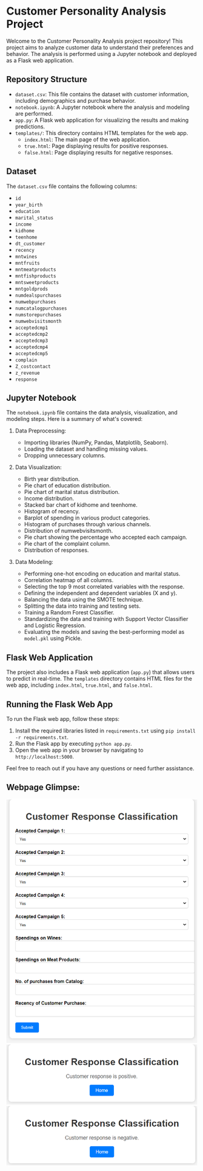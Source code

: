 # Customer Personality Analysis Project

Welcome to the Customer Personality Analysis project repository! This project aims to analyze customer data to understand their preferences and behavior. The analysis is performed using a Jupyter notebook and deployed as a Flask web application.

## Repository Structure

- `dataset.csv`: This file contains the dataset with customer information, including demographics and purchase behavior.
- `notebook.ipynb`: A Jupyter notebook where the analysis and modeling are performed.
- `app.py`: A Flask web application for visualizing the results and making predictions.
- `templates/`: This directory contains HTML templates for the web app.
  - `index.html`: The main page of the web application.
  - `true.html`: Page displaying results for positive responses.
  - `false.html`: Page displaying results for negative responses.

## Dataset

The `dataset.csv` file contains the following columns:
- `id`
- `year_birth`
- `education`
- `marital_status`
- `income`
- `kidhome`
- `teenhome`
- `dt_customer`
- `recency`
- `mntwines`
- `mntfruits`
- `mntmeatproducts`
- `mntfishproducts`
- `mntsweetproducts`
- `mntgoldprods`
- `numdealspurchases`
- `numwebpurchases`
- `numcatalogpurchases`
- `numstorepurchases`
- `numwebvisitsmonth`
- `acceptedcmp1`
- `acceptedcmp2`
- `acceptedcmp3`
- `acceptedcmp4`
- `acceptedcmp5`
- `complain`
- `Z_costcontact`
- `z_revenue`
- `response`

## Jupyter Notebook

The `notebook.ipynb` file contains the data analysis, visualization, and modeling steps. Here is a summary of what's covered:
1. Data Preprocessing:
   - Importing libraries (NumPy, Pandas, Matplotlib, Seaborn).
   - Loading the dataset and handling missing values.
   - Dropping unnecessary columns.
   
2. Data Visualization:
   - Birth year distribution.
   - Pie chart of education distribution.
   - Pie chart of marital status distribution.
   - Income distribution.
   - Stacked bar chart of kidhome and teenhome.
   - Histogram of recency.
   - Barplot of spending in various product categories.
   - Histogram of purchases through various channels.
   - Distribution of numwebvisitsmonth.
   - Pie chart showing the percentage who accepted each campaign.
   - Pie chart of the complaint column.
   - Distribution of responses.

3. Data Modeling:
   - Performing one-hot encoding on education and marital status.
   - Correlation heatmap of all columns.
   - Selecting the top 9 most correlated variables with the response.
   - Defining the independent and dependent variables (X and y).
   - Balancing the data using the SMOTE technique.
   - Splitting the data into training and testing sets.
   - Training a Random Forest Classifier.
   - Standardizing the data and training with Support Vector Classifier and Logistic Regression.
   - Evaluating the models and saving the best-performing model as `model.pkl` using Pickle.

## Flask Web Application
The project also includes a Flask web application (`app.py`) that allows users to predict in real-time. The `templates` directory contains HTML files for the web app, including `index.html`, `true.html`, and `false.html`.

## Running the Flask Web App

To run the Flask web app, follow these steps:
1. Install the required libraries listed in `requirements.txt` using `pip install -r requirements.txt`.
2. Run the Flask app by executing `python app.py`.
3. Open the web app in your browser by navigating to `http://localhost:5000`.

Feel free to reach out if you have any questions or need further assistance.

## Webpage Glimpse:

![Index](index.png)
![True](true.png)
![False](false.png)